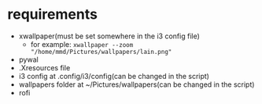 # requirements
- xwallpaper(must be set somewhere in the i3 config file)
    - for example:
    ```xwallpaper --zoom "/home/mmd/Pictures/wallpapers/lain.png"```
- pywal
- .Xresources file
- i3 config at .config/i3/config(can be changed in the script)
- wallpapers folder at ~/Pictures/wallpapers(can be changed in the script)
- rofi
